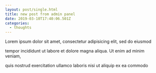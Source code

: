 ```yaml
---
layout: post/single.html
title: new post from admin panel
date: 2019-03-10T17:40:06.501Z
categories:
  - thoughts
---
```



Lorem ipsum dolor sit amet, consectetur adipisicing elit, sed do eiusmod

tempor incididunt ut labore et dolore magna aliqua. Ut enim ad minim veniam,

quis nostrud exercitation ullamco laboris nisi ut aliquip ex ea commodo
